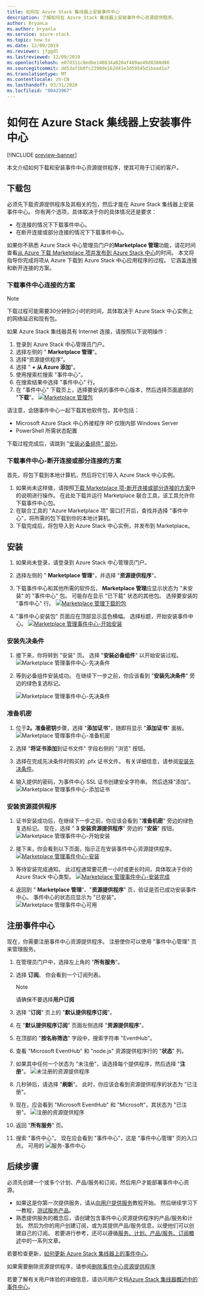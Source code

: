 ```yaml
---
title: 如何在 Azure Stack 集线器上安装事件中心
description: 了解如何在 Azure Stack 集线器上安装事件中心资源提供程序。
author: BryanLa
ms.author: bryanla
ms.service: azure-stack
ms.topic: how-to
ms.date: 12/09/2019
ms.reviewer: jfggdl
ms.lastreviewed: 12/09/2019
ms.openlocfilehash: e07d311c8edbe140834a020af489ae49d8380d86
ms.sourcegitcommit: dd53af1b0fc2390de162d41e3d59545d1baad1a7
ms.translationtype: MT
ms.contentlocale: zh-CN
ms.lasthandoff: 03/31/2020
ms.locfileid: "80423967"
---
```

# <a name="how-to-install-event-hubs-on-azure-stack-hub"></a>如何在 Azure Stack 集线器上安装事件中心

[!INCLUDE [preview-banner](../includes/event-hubs-preview.md)]

本文介绍如何下载和安装事件中心资源提供程序，使其可用于订阅的客户。

## <a name="download-packages"></a>下载包

必须先下载资源提供程序及其相关的包，然后才能在 Azure Stack 集线器上安装事件中心。 你有两个选项，具体取决于你的具体情况还是要求：

- 在连接的情况下下载事件中心。
- 在断开连接或部分连接的情况下下载事件中心。

如果你不熟悉 Azure Stack 中心管理员门户的**Marketplace 管理**功能，请花时间查看[从 Azure 下载 Marketplace 项并发布到 Azure Stack 中心](azure-stack-download-azure-marketplace-item.md)的时间。 本文将指导你完成将项从 Azure 下载到 Azure Stack 中心应用程序的过程。 它涵盖连接和断开连接的方案。 

### <a name="download-event-hubs---connected-scenario"></a>下载事件中心连接的方案

> [!NOTE]
> 下载过程可能需要30分钟到2小时的时间，具体取决于 Azure Stack 中心实例上的网络延迟和现有包。 

如果 Azure Stack 集线器具有 Internet 连接，请按照以下说明操作：

1. 登录到 Azure Stack 中心管理员门户。
2. 选择左侧的 " **Marketplace 管理**"。
3. 选择“资源提供程序”。
4. 选择 " **+ 从 Azure 添加**"。
5. 使用搜索栏搜索 "事件中心"。
6. 在搜索结果中选择 "事件中心" 行。 
7. 在 "事件中心" 下载页上，选择要安装的事件中心版本，然后选择页面底部的 "**下载**"。 
   [![Marketplace 管理包](media/event-hubs-rp-install/1-marketplace-management-download.png)](media/event-hubs-rp-install/1-marketplace-management-download.png#lightbox)

请注意，会随事件中心一起下载其他软件包，其中包括：

- Microsoft Azure Stack 中心外接程序 RP 仅限内部 Windows Server
- PowerShell 所需状态配置

下载过程完成后，请跳到 "[安装必备组件" 部分](#install-prerequisites)。

### <a name="download-event-hubs---disconnected-or-partially-connected-scenario"></a>下载事件中心-断开连接或部分连接的方案

首先，将包下载到本地计算机，然后将它们导入 Azure Stack 中心实例。

1. 如果尚未这样做，请按照[下载 Marketplace 项-断开连接或部分连接的方案](azure-stack-download-azure-marketplace-item.md#disconnected-or-a-partially-connected-scenario)中的说明进行操作。 在此处下载并运行 Marketplace 联合工具，该工具允许你下载事件中心包。
2. 在联合工具的 "Azure Marketplace 项" 窗口打开后，查找并选择 "事件中心"，将所需的包下载到你的本地计算机。
3. 下载完成后，将包导入到 Azure Stack 中心实例，并发布到 Marketplace。 

## <a name="installation"></a>安装 

1. 如果尚未登录，请登录到 Azure Stack 中心管理员门户。
2. 选择左侧的 " **Marketplace 管理**"，并选择 "**资源提供程序**"。
3. 下载事件中心和其他所需的软件后， **Marketplace 管理**应显示状态为 "未安装" 的 "事件中心" 包。 可能存在显示 "已下载" 状态的其他包。 选择要安装的 "事件中心" 行。
   [![Marketplace 管理下载的包](media/event-hubs-rp-install/2-marketplace-management-downloaded.png)](media/event-hubs-rp-install/2-marketplace-management-downloaded.png#lightbox)
 
4. "事件中心安装包" 页面应在顶部显示蓝色横幅。 选择标题，开始安装事件中心。
   [![Marketplace 管理事件中心-开始安装](media/event-hubs-rp-install/3-marketplace-management-install-ready.png)](media/event-hubs-rp-install/3-marketplace-management-install-ready.png#lightbox)

### <a name="install-prerequisites"></a>安装先决条件

1. 接下来，你将转到 "安装" 页。 选择 "**安装必备组件**" 以开始安装过程。
   ![Marketplace 管理事件中心-先决条件](media/event-hubs-rp-install/4-marketplace-management-install-prereqs-start.png)
 
2. 等到必备组件安装成功。 在继续下一步之前，你应该看到 "**安装先决条件**" 旁边的绿色复选标记。

   ![Marketplace 管理事件中心-先决条件](media/event-hubs-rp-install/5-marketplace-management-install-prereqs-succeeded.png)

### <a name="prepare-secrets"></a>准备机密 

1. 位于**2。准备密钥**步骤，选择 "**添加证书**"，随即将显示 "**添加证书**" 面板。
   ![Marketplace 管理事件中心-准备机密](media/event-hubs-rp-install/6-marketplace-management-install-prepare-secrets.png)

2. 选择 "**将证书添加**到证书文件" 字段右侧的 "浏览" 按钮。
3. 选择在完成先决条件时购买的 .pfx 证书文件。 有关详细信息，请参阅[安装先决条件](event-hubs-rp-prerequisites.md)。 

4. 输入提供的密码，为事件中心 SSL 证书创建安全字符串。 然后选择“添加”。
   ![Marketplace 管理事件中心-添加证书](media/event-hubs-rp-install/7-marketplace-management-install-prepare-secrets-add-cert.png)

### <a name="install-resource-provider"></a>安装资源提供程序

1. 证书安装成功后，在继续下一步之前，你应该会看到 "**准备机密**" 旁边的绿色复选标记。 现在，选择 " **3 安装资源提供程序**" 旁边的 "**安装**" 按钮。
   ![Marketplace 管理事件中心-开始安装](media/event-hubs-rp-install/8-marketplace-management-install-start.png)
 
2. 接下来，你会看到以下页面，指示正在安装事件中心资源提供程序。
   [![Marketplace 管理事件中心-安装](media/event-hubs-rp-install/9-marketplace-management-install-inprogress.png)](media/event-hubs-rp-install/9-marketplace-management-install-inprogress.png#lightbox)
 
3. 等待安装完成通知。 此过程通常要花费一小时或更长时间，具体取决于你的 Azure Stack 中心类型。 
   [![Marketplace 管理事件中心-安装完成](media/event-hubs-rp-install/10-marketplace-management-install-complete.png)](media/event-hubs-rp-install/10-marketplace-management-install-complete.png#lightbox)

4. 返回到 " **Marketplace 管理**"、"**资源提供程序**" 页，验证是否已成功安装事件中心。 事件中心的状态应显示为 "已安装"。
   ![Marketplace 管理事件中心可用](media/event-hubs-rp-install/11-marketplace-management-rps-installed.png)

## <a name="register-event-hubs"></a>注册事件中心

现在，你需要注册事件中心资源提供程序。 注册使你可以使用 "事件中心管理" 页来管理服务。

1. 在管理员门户中，选择左上角的 "**所有服务**"。
2. 选择 **订阅**。 你会看到一个订阅列表。 
   > [!NOTE]
   > 请确保不要选择**用户订阅**
3. 选择 "**订阅**" 页上的 "**默认提供程序订阅**"。
4. 在 "**默认提供程序订阅**" 页面左侧选择 "**资源提供程序**"。
5. 在顶部的 "**按名称筛选**" 字段中，搜索字符串 "EventHub"。
6. 查看 "Microsoft EventHub" 和 "node.js" 资源提供程序行的 "**状态**" 列。
7. 如果其中任何一个状态为 "未注册"，请选择每个提供程序，然后选择 "**注册**"。 
   ![未注册的资源提供程序](media/event-hubs-rp-install/12-default-subscription-rps-unregistered.png)
8. 几秒钟后，请选择 "**刷新**"。 此时，你应该会看到资源提供程序的状态为 "已注册"。 
9. 现在，应会看到 "Microsoft EventHub" 和 "Microsoft"，其状态为 "已注册"。
   ![注册的资源提供程序](media/event-hubs-rp-install/13-default-subscription-rps-registered.png)

10. 返回 "**所有服务**" 页。
11. 搜索 "事件中心"。 现在应会看到 "事件中心"，这是 "事件中心管理" 页的入口点。 
   可用的 ![服务-事件中心](media/event-hubs-rp-install/14-all-service-event-hubs.png)
 
## <a name="next-steps"></a>后续步骤

必须先创建一个或多个计划、产品/服务和订阅，然后用户才能部署事件中心资源。 

- 如果这是你第一次提供服务，请从[向用户提供服务](tutorial-offer-services.md)教程开始。 然后继续学习下一教程，[测试服务产品](tutorial-test-offer.md)。
- 熟悉提供服务的概念后，请创建包含事件中心资源提供程序的产品/服务和计划。 然后为你的用户创建订阅，或为其提供产品/服务信息，以便他们可以创建自己的订阅。 若要进行参考，还可以遵循[服务、计划、产品/服务、订阅概述](service-plan-offer-subscription-overview.md)中的一系列文章。

若要检查更新，[如何更新 Azure Stack 集线器上的事件中心](resource-provider-apply-updates.md)。

如果需要删除资源提供程序，请参阅[删除事件中心资源提供程序](event-hubs-rp-remove.md)

若要了解有关用户体验的详细信息，请访问用户文档[Azure Stack 集线器概述中的事件中心](../user/event-hubs-overview.md)。